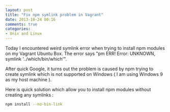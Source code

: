 ```yaml
---
layout: post
title: "Fix npm symlink problem in Vagrant"
date: 2013-10-24 00:16
comments: true
categories: 
- Unix and Linux
---
```


Today I encountered weird symlink error when trying to install npm modules on my Vagrant Ubuntu Box. The error says "pm ERR! Error: UNKNOWN, symlink '../which/bin/which'". 

After quick Google, it turns out the problem is caused by npm trying to create symlink which is not supported on Windows ( I am using Windows 9 as my host machine ). 

Here is quick solution which allow you to install npm modules without creating any symlinks :

``` bash
npm install --no-bin-link
```
